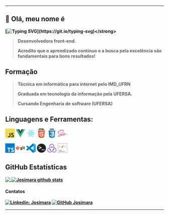 
---


## 👩 Olá, meu nome é <strong>
[![Typing SVG](https://readme-typing-svg.herokuapp.com?font=Fira+Code&size=14&pause=1000&color=AA42F7&width=435&lines=Josimara.)](https://git.io/typing-svg)</strong>

> Desenvolvedora front-end.
> 
> Acredito que o aprendizado contínuo e a busca pela excelência são fundamentais para bons resultados!
> 


## **Formação**

> Técnica em informática para internet pelo IMD_UFRN 
> 
> Graduada em tecnologia da informação pela UFERSA.
>
> Cursando Engenharia de software (UFERSA)

## **Linguagens e Ferramentas:**

<code><img height="30" src="https://raw.githubusercontent.com/github/explore/80688e429a7d4ef2fca1e82350fe8e3517d3494d/topics/javascript/javascript.png"></code>
<code><img height="30" src="https://raw.githubusercontent.com/github/explore/80688e429a7d4ef2fca1e82350fe8e3517d3494d/topics/vue/vue.png"></code>
<code><img height="30" src="https://raw.githubusercontent.com/github/explore/80688e429a7d4ef2fca1e82350fe8e3517d3494d/topics/react/react.png"></code>
<code><img height="30" src="https://raw.githubusercontent.com/github/explore/80688e429a7d4ef2fca1e82350fe8e3517d3494d/topics/html/html.png"></code>
<code><img height="30" src="https://raw.githubusercontent.com/github/explore/80688e429a7d4ef2fca1e82350fe8e3517d3494d/topics/css/css.png"></code>
<code><img height="30" src="https://raw.githubusercontent.com/github/explore/80688e429a7d4ef2fca1e82350fe8e3517d3494d/topics/sass/sass.png"></code>
>
<code><img height="30" src="https://raw.githubusercontent.com/github/explore/80688e429a7d4ef2fca1e82350fe8e3517d3494d/topics/typescript/typescript.png"></code>
<code><img height="30" src="https://raw.githubusercontent.com/github/explore/80688e429a7d4ef2fca1e82350fe8e3517d3494d/topics/git/git.png"></code>
<code><img height="30" src="https://raw.githubusercontent.com/github/explore/80688e429a7d4ef2fca1e82350fe8e3517d3494d/topics/visual-studio-code/visual-studio-code.png"></code>
<code><img height="30" src="https://raw.githubusercontent.com/github/explore/80688e429a7d4ef2fca1e82350fe8e3517d3494d/topics/terminal/terminal.png"></code>
<code><img height="30" src="https://raw.githubusercontent.com/github/explore/80688e429a7d4ef2fca1e82350fe8e3517d3494d/topics/redux/redux.png"></code>
<code><img height="30" src="https://raw.githubusercontent.com/github/explore/80688e429a7d4ef2fca1e82350fe8e3517d3494d/topics/styled-components/styled-components.png"></code>


## **GitHub Estatísticas**

<a href="https://github.com/josimara-lima2">
  <img align="center" src="https://github-readme-stats.vercel.app/api/top-langs/?username=josimara-lima2&theme=dracula&hide_langs_below=1" />
</a>

<a href="https://github.com/josimara-lima2">
 <img align="center" src="https://github-readme-stats.vercel.app/api?username=josimara-lima2&show_icons=true&theme=dracula&line_height=27" alt="Josimara github stats"/>
</a>



#### Contatos


[![Linkedin: Josimara](https://img.shields.io/badge/-Josimara-blue?style=flat-square&logo=Linkedin&logoColor=white&link=https://www.linkedin.com/in/josimara-silva-58ba4b164/)](https://www.linkedin.com/in/josimara-silva-58ba4b164/) 
[![GitHub Josimara]( https://img.shields.io/github/followers/josimara-lima2?label=follow&style=social)](https://github.com/josimara-lima2)

---